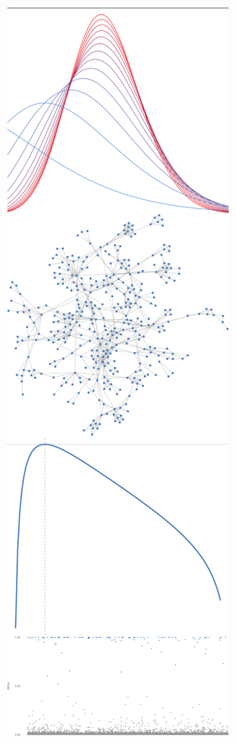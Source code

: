 
---
<div class="container" style="height:200px">
  <div class="row no-gutters">
    <div class="col-sm">
      <img src="variational_EB.svg" class="img-fluid h-100">
    </div>
    <div class="col-sm">
      <img src="random_graph.svg" class="img-fluid h-100">
    </div>
    <div class="col-sm">
      <img src="plot_ml.svg" class="img-fluid h-100">
    </div>
    <div class="col-sm">
      <img src="plot_ppi.svg" class="img-fluid h-100">
    </div>
  </div>
</div>


<!--
**gleday/gleday** is a ✨ _special_ ✨ repository because its `README.md` (this file) appears on your GitHub profile.

Here are some ideas to get you started:

- 🔭 I’m currently working on ...
- 🌱 I’m currently learning ...
- 👯 I’m looking to collaborate on ...
- 🤔 I’m looking for help with ...
- 💬 Ask me about ...
- 📫 How to reach me: ...
- 😄 Pronouns: ...
- ⚡ Fun fact: ...
-->
